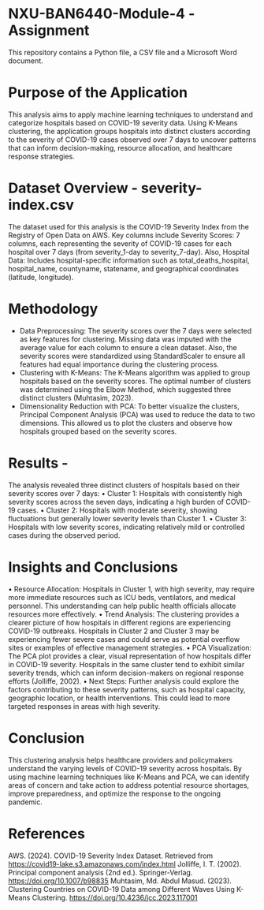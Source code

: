 # NXU-BAN6440-Module-4 -Assignment
This repository contains a Python file, a CSV file and a Microsoft Word document.

# Purpose of the Application 
This analysis aims to apply machine learning techniques to understand and categorize hospitals based on COVID-19 severity data. Using K-Means clustering, the application groups hospitals into distinct clusters according to the severity of COVID-19 cases observed over 7 days to uncover patterns that can inform decision-making, resource allocation, and healthcare response strategies.

# Dataset Overview - severity-index.csv
The dataset used for this analysis is the COVID-19 Severity Index from the Registry of Open Data on AWS. Key columns include Severity Scores: 7 columns, each representing the severity of COVID-19 cases for each hospital over 7 days (from severity_1-day to severity_7-day). Also, Hospital Data: Includes hospital-specific information such as total_deaths_hospital, hospital_name, countyname, statename, and geographical coordinates (latitude, longitude). 

# Methodology
-   Data Preprocessing: The severity scores over the 7 days were selected as key features for clustering. Missing data was imputed with the average value for each column to ensure a clean dataset. Also, the severity scores were standardized using StandardScaler to ensure all features had equal importance during the clustering process.
-   Clustering with K-Means: The K-Means algorithm was applied to group hospitals based on the severity scores. The optimal number of clusters was determined using the Elbow Method, which suggested three distinct clusters (Muhtasim, 2023).
-   Dimensionality Reduction with PCA: To better visualize the clusters, Principal Component Analysis (PCA) was used to reduce the data to two dimensions. This allowed us to plot the clusters and observe how hospitals grouped based on the severity scores.
   
# Results - 
The analysis revealed three distinct clusters of hospitals based on their severity scores over 7 days:
•	Cluster 1: Hospitals with consistently high severity scores across the seven days, indicating a high burden of COVID-19 cases.
•	Cluster 2: Hospitals with moderate severity, showing fluctuations but generally lower severity levels than Cluster 1.
•	Cluster 3: Hospitals with low severity scores, indicating relatively mild or controlled cases during the observed period.

# Insights and Conclusions
•	Resource Allocation: Hospitals in Cluster 1, with high severity, may require more immediate resources such as ICU beds, ventilators, and medical personnel. This understanding can help public health officials allocate resources more effectively.
•	Trend Analysis: The clustering provides a clearer picture of how hospitals in different regions are experiencing COVID-19 outbreaks. Hospitals in Cluster 2 and Cluster 3 may be experiencing fewer severe cases and could serve as potential overflow sites or examples of effective management strategies.
•	PCA Visualization: The PCA plot provides a clear, visual representation of how hospitals differ in COVID-19 severity. Hospitals in the same cluster tend to exhibit similar severity trends, which can inform decision-makers on regional response efforts (Jolliffe, 2002).
•	Next Steps: Further analysis could explore the factors contributing to these severity patterns, such as hospital capacity, geographic location, or health interventions. This could lead to more targeted responses in areas with high severity.

# Conclusion
This clustering analysis helps healthcare providers and policymakers understand the varying levels of COVID-19 severity across hospitals. By using machine learning techniques like K-Means and PCA, we can identify areas of concern and take action to address potential resource shortages, improve preparedness, and optimize the response to the ongoing pandemic.

# References
AWS. (2024). COVID-19 Severity Index Dataset. Retrieved from https://covid19-lake.s3.amazonaws.com/index.html
Jolliffe, I. T. (2002). Principal component analysis (2nd ed.). Springer-Verlag. https://doi.org/10.1007/b98835
Muhtasim, Md. Abdul Masud. (2023). Clustering Countries on COVID-19 Data among Different Waves Using K-Means Clustering. https://doi.org/10.4236/jcc.2023.117001
